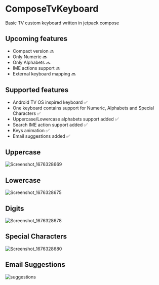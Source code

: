 # ComposeTvKeyboard

Basic TV custom keyboard written in jetpack compose 

## Upcoming features

- Compact version 🔜
- Only Numeric 🔜
- Only Alphabets 🔜
- IME actions support 🔜
- External keyboard mapping 🔜

## Supported features
- Android TV OS inspired keyboard ✅
- One keyboard contains support for Numeric, Alphabets and Special Characters ✅
- Uppercase/Lowercase alphabets support added ✅
- Search IME action support added ✅
- Keys animation ✅
- Email suggestions added ✅

## Uppercase
 
![Screenshot_1676328669](https://user-images.githubusercontent.com/21205138/218592831-bca4d390-5e48-44b0-9a35-87d16e11b74b.png)

## Lowercase

![Screenshot_1676328675](https://user-images.githubusercontent.com/21205138/218592897-f046a88b-dbad-401f-89aa-1ec6299c2770.png)
 
## Digits
 
![Screenshot_1676328678](https://user-images.githubusercontent.com/21205138/218592952-3beb940c-5646-4dbd-9a68-533d68861ebc.png)

## Special Characters
 
![Screenshot_1676328680](https://user-images.githubusercontent.com/21205138/218593010-7db79c4b-7206-4849-a504-ed9480c5e1df.png)

## Email Suggestions

![suggestions](https://user-images.githubusercontent.com/21205138/222294045-08ab6242-f202-4f91-995d-99477aa73471.png)

